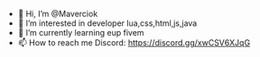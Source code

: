 - 👋 Hi, I’m @Maverciok
- 👀 I’m interested in developer lua,css,html,js,java
- 🌱 I’m currently learning eup fivem
- 📫 How to reach me Discord: https://discord.gg/xwCSV6XJqG

<!---
Maverciok/Maverciok is a ✨ special ✨ repository because its `README.md` (this file) appears on your GitHub profile.
You can click the Preview link to take a look at your changes.
--->
